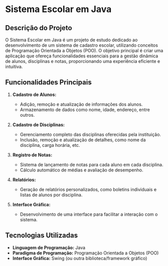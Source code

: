 # Sistema Escolar em Java

## Descrição do Projeto

O Sistema Escolar em Java é um projeto de estudo dedicado ao desenvolvimento de um sistema de cadastro escolar, utilizando conceitos de Programação Orientada a Objetos (POO). O objetivo principal é criar uma aplicação que ofereça funcionalidades essenciais para a gestão dinâmica de alunos, disciplinas e notas, proporcionando uma experiência eficiente e intuitiva.

## Funcionalidades Principais

1. **Cadastro de Alunos:**
   - Adição, remoção e atualização de informações dos alunos.
   - Armazenamento de dados como nome, idade, endereço, entre outros.

2. **Cadastro de Disciplinas:**
   - Gerenciamento completo das disciplinas oferecidas pela instituição.
   - Inclusão, remoção e atualização de detalhes, como nome da disciplina, carga horária, etc.

3. **Registro de Notas:**
   - Sistema de lançamento de notas para cada aluno em cada disciplina.
   - Cálculo automático de médias e avaliação de desempenho.

4. **Relatórios:**
   - Geração de relatórios personalizados, como boletins individuais e listas de alunos por disciplina.

5. **Interface Gráfica:**
   - Desenvolvimento de uma interface para facilitar a interação com o sistema.

## Tecnologias Utilizadas

- **Linguagem de Programação:** Java
- **Paradigma de Programação:** Programação Orientada a Objetos (POO)
- **Interface Gráfica:** Swing (ou outra biblioteca/framework gráfico)

